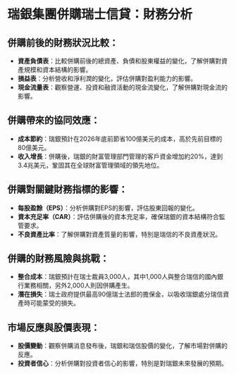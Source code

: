 
# 瑞銀集團併購瑞士信貸：財務分析

## 併購前後的財務狀況比較：

- **資產負債表**：比較併購前後的總資產、負債和股東權益的變化，了解併購對資產規模和資本結構的影響。
- **損益表**：分析營收和淨利潤的變化，評估併購對盈利能力的影響。
- **現金流量表**：觀察營運、投資和融資活動的現金流變化，了解併購對現金流的影響。

## 併購帶來的協同效應：

- **成本節約**：瑞銀預計在2026年底前節省100億美元的成本，高於先前目標的80億美元。
- **收入增長**：併購後，瑞銀的財富管理部門管理的客戶資金增加約20%，達到3.4兆美元，鞏固其在全球財富管理領域的領先地位。

## 併購對關鍵財務指標的影響：

- **每股盈餘（EPS）**：分析併購對EPS的影響，評估股東回報的變化。
- **資本充足率（CAR）**：評估併購後的資本充足率，確保瑞銀的資本結構符合監管要求。
- **不良資產比率**：了解併購對資產質量的影響，特別是瑞信的不良資產狀況。

## 併購的財務風險與挑戰：

- **整合成本**：瑞銀預計在瑞士裁員3,000人，其中1,000人與整合瑞信的國內銀行業務相關，另外2,000人則因併購產生。
- **潛在損失**：瑞士政府提供最高90億瑞士法郎的擔保金，以吸收瑞銀處分瑞信資產時可能蒙受的損失。

## 市場反應與股價表現：

- **股價變動**：觀察併購消息發布後，瑞銀和瑞信股價的變化，了解市場對併購的反應。
- **投資者信心**：分析併購對投資者信心的影響，特別是對瑞銀未來發展的預期。
